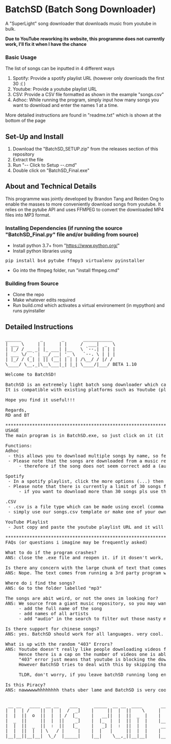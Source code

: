 # BatchSD (Batch Song Downloader)
A "SuperLight" song downloader that downloads music from youtube in bulk.

**Due to YouTube reworking its website, this programme does not currently work, I'll fix it when I have the chance**

### Basic Usage
The list of songs can be inputted in 4 different ways
1. Spotify: Provide a spotify playlist URL (however only downloads the first 30 :( )
2. Youtube: Provide a youtube playlist URL
3. CSV: Provide a CSV file formatted as shown in the example "songs.csv"
4. Adhoc: While running the program, simply input how many songs you want to download and enter the names 1 at a time.

More detailed instructions are found in "readme.txt" which is shown at the bottom of the page

## Set-Up and Install
1. Download the "BatchSD_SETUP.zip" from the releases section of this repository
2. Extract the file
3. Run "-- Click to Setup --.cmd"
4. Double click on "BatchSD_Final.exe"

## About and Technical Details
This programme was jointly developed by Brandon Tang and Reiden Ong to enable the masses to more conveniently download songs from youtube. It relies on the pytube API and uses FFMPEG to convert the downloaded MP4 files into MP3 format.

### Installing Dependencies (if running the source "BatchSD_Final.py" file and/or building from source)
- Install python 3.7+ from "https://www.python.org/"
- Install python libraries using
<pre>pip install bs4 pytube ffmpy3 virtualenv pyinstaller</pre>
- Go into the ffmpeg folder, run "install ffmpeg.cmd"

### Building from Source
- Clone the repo
- Make whatever edits required
- Run build.cmd which activates a virtual environement (in mypython) and runs pyinstaller


## Detailed Instructions
<pre>
______       _       _       ___________ 
| ___ \     | |     | |     /  ___|  _  \
| |_/ / __ _| |_ ___| |__   \ `--.| | | |
| ___ \/ _` | __/ __| '_ \   `--. \ | | |
| |_/ / (_| | || (__| | | | /\__/ / |/ / 
\____/ \__,_|\__\___|_| |_| \____/|___/ BETA 1.10
 
Welcome to BatchSD!

BatchSD is an extremely light batch song downloader which can download many songs at once
It is compatible with existing platforms such as Youtube (playlists) as well as Spotify. 

Hope you find it useful!!!

Regards,
RD and BT

**************************************************************************************************
USAGE
The main program is in BatchSD.exe, so just click on it (it may take a while to load)

Functions:
Adhoc 
 - this allows you to download multiple songs by name, so feel free to just key in the name of your song!
 - Please note that the songs are downloaded from a music repository, which include music videos
	 - therefore if the song does not seem correct add a (audio) behind the name

Spotify 
 - In a spotify playlist, click the more options (...) then copy playlist url to obtain the playlist URL
 - Please note that there is currently a limit of 30 songs for the Spotify playlist import function! (could be solved in the future)
	 - if you want to download more than 30 songs pls use the .csv function 

.CSV
 - .csv is a file type which can be made using excel (comma delimited)
 - simply use our songs.csv template or make one of your own!

YouTube Playlist
 - Just copy and paste the youtube playlist URL and it will do its magic!

**************************************************************************************************
FAQs (or questions i imagine may be frequently asked)

What to do if the program crashes?
ANS: close the .exe file and reopen it. if it dosen't work, try harder.

Is there any concern with the large chunk of text that comes out after the Downloading complete sign comes?
ANS: Nope. The text comes from running a 3rd party program which converts videos from nasty .mp4 to nice .mp3s

Where do i find the songs?
ANS: Go to the folder labelled "mp3"

The songs are abit weird, or not the ones im looking for?
ANS: We source from a giant music repository, so you may want to narrow your search parameters.
	 - add the full name of the song
	 - add names of all artists
	 - add "audio" in the search to filter out those nasty music videos

Is there support for chinese songs?
ANS: yes. BatchSD should work for all languages. very cool.

What is up with the random "403" Errors?
ANS: Youtube doesn't really like people downloading videos from their site.
     Hence there is a cap on the number of videos one is able to download per unit time. 
     "403" error just means that youtube is blocking the downloads.
     However BatchSD tries to deal with this by skipping that video and remembering to come back to download it. 

     TLDR, don't worry, if you leave batchSD running long enough, all the songs will eventually be downloaded.

Is this Piracy?
ANS: nawwwwwhhhhhhhh thats uber lame and BatchSD is very cool so we dont do that here.


 __ __   ____  __ __    ___      _____  __ __  ____       __ 
|  |  | /    ||  |  |  /  _]    |     ||  |  ||    \     |  |
|  |  ||  o  ||  |  | /  [_     |   __||  |  ||  _  |    |  |
|  _  ||     ||  |  ||    _]    |  |_  |  |  ||  |  |    |__|
|  |  ||  _  ||  :  ||   [_     |   _] |  :  ||  |  |     __ 
|  |  ||  |  | \   / |     |    |  |   |     ||  |  |    |  |
|__|__||__|__|  \_/  |_____|    |__|    \__,_||__|__|    |__|
                                                             
</pre>
